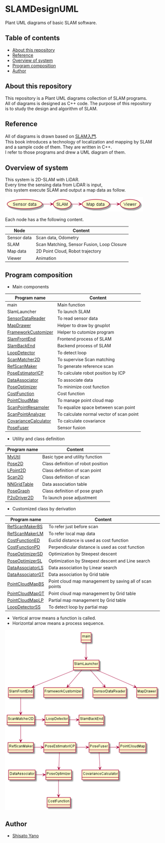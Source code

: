 # SLAMDesignUML
Plant UML diagrams of basic SLAM software.  

## Table of contents

* [About this repository](#about-this-repository)
* [Reference](#reference)
* [Overview of system](#overview-of-system)
* [Program composition](#program-composition)
* [Author](#author)

## About this repository

This repository is a Plant UML diagrams collection of SLAM programs.  
All of diagrams is designed as C++ code. The purpose of this repository  
is to study the design and algorithm of SLAM.  

## Reference

All of diagrams is drawn based on [SLAM入門](https://www.amazon.co.jp/SLAM%E5%85%A5%E9%96%80-%E3%83%AD%E3%83%9C%E3%83%83%E3%83%88%E3%81%AE%E8%87%AA%E5%B7%B1%E4%BD%8D%E7%BD%AE%E6%8E%A8%E5%AE%9A%E3%81%A8%E5%9C%B0%E5%9B%B3%E6%A7%8B%E7%AF%89%E3%81%AE%E6%8A%80%E8%A1%93-%E5%8F%8B%E7%B4%8D-%E6%AD%A3%E8%A3%95/dp/4274221660/ref=sr_1_1?__mk_ja_JP=%E3%82%AB%E3%82%BF%E3%82%AB%E3%83%8A&crid=18ZYA7OX3FQIR&dchild=1&keywords=slam%E5%85%A5%E9%96%80&qid=1588648035&sprefix=slam%2Caps%2C1355&sr=8-1).  
This book introduces a technology of localization and mapping by SLAM  
and a sample code of them. They are written in C++.    
I refer to those programs and drew a UML diagram of them.  

## Overview of system

This system is 2D-SLAM with LiDAR.  
Every time the sensing data from LiDAR is input,  
this system execute SLAM and output a map data as follow.  

![](Images/SystemOverview.png)

Each node has a the following content.  

|Node|Content|
|----|-------|
|Sensor data|Scan data, Odometry|
|SLAM|Scan Matching, Sensor Fusion, Loop Closure|
|Map data|2D Point Cloud, Robot trajectory|
|Viewer|Animation|

## Program composition

* Main components

|Program name|Content|
|------------|-------|
|main|Main function|
|SlamLauncher|To launch SLAM|
|[SensorDataReader](https://github.com/ShisatoYano/SLAMDesignUML/tree/master/PlantUML/SensorDataReader)|To read sensor data|
|[MapDrawer](https://github.com/ShisatoYano/SLAMDesignUML/tree/master/PlantUML/MapDrawer)|Helper to draw by gnuplot|
|[FrameworkCustomizer](https://github.com/ShisatoYano/SLAMDesignUML/tree/master/PlantUML/FrameworkCustomizer)|Helper to cutomize program|
|[SlamFrontEnd](https://github.com/ShisatoYano/SLAMDesignUML/tree/master/PlantUML/SlamFrontEnd)|Frontend process of SLAM|
|[SlamBackEnd](https://github.com/ShisatoYano/SLAMDesignUML/tree/master/PlantUML/SlamBackEnd)|Backend process of SLAM|
|[LoopDetector](https://github.com/ShisatoYano/SLAMDesignUML/tree/master/PlantUML/LoopDetector)|To detect loop|
|[ScanMatcher2D](https://github.com/ShisatoYano/SLAMDesignUML/tree/master/PlantUML/ScanMatcher2D)|To supervise Scan matching|
|[RefScanMaker](https://github.com/ShisatoYano/SLAMDesignUML/tree/master/PlantUML/RefScanMaker)|To generate reference scan|
|[PoseEstimatorICP](https://github.com/ShisatoYano/SLAMDesignUML/tree/master/PlantUML/PoseEstimatorICP)|To calculate robot position by ICP|
|[DataAssociator](https://github.com/ShisatoYano/SLAMDesignUML/tree/master/PlantUML/DataAssociator)|To associate data|
|[PoseOptimizer](https://github.com/ShisatoYano/SLAMDesignUML/tree/master/PlantUML/PoseOptimizer)|To minimize cost function|
|[CostFunction](https://github.com/ShisatoYano/SLAMDesignUML/tree/master/PlantUML/CostFunction)|Cost function|
|[PointCloudMap](https://github.com/ShisatoYano/SLAMDesignUML/tree/master/PlantUML/PointCloudMap)|To manage point cloud map|
|[ScanPointResampler](https://github.com/ShisatoYano/SLAMDesignUML/tree/master/PlantUML/ScanPointResampler)|To equalize space between scan point|
|[ScanPointAnalyzer](https://github.com/ShisatoYano/SLAMDesignUML/tree/master/PlantUML/ScanPointAnalyzer)|To calculate normal vector of scan point|
|[CovarianceCalculator](https://github.com/ShisatoYano/SLAMDesignUML/tree/master/PlantUML/CovarianceCalculator)|To calculate covariance|
|[PoseFuser](https://github.com/ShisatoYano/SLAMDesignUML/tree/master/PlantUML/PoseFuser)|Sensor fusion|

* Utility and class definition

|Program name|Content|
|------------|-------|
|[MyUtil](https://github.com/ShisatoYano/SLAMDesignUML/tree/master/PlantUML/MyUtil)|Basic type and utility function|
|[Pose2D](https://github.com/ShisatoYano/SLAMDesignUML/tree/master/PlantUML/Pose2D)|Class definition of robot position|
|[LPoint2D](https://github.com/ShisatoYano/SLAMDesignUML/tree/master/PlantUML/LPoint2D)|Class definition of scan point|
|[Scan2D](https://github.com/ShisatoYano/SLAMDesignUML/tree/master/PlantUML/Scan2D)|Class definition of scan|
|[NNGridTable](https://github.com/ShisatoYano/SLAMDesignUML/tree/master/PlantUML/NNGridTable)|Data association table|
|[PoseGraph](https://github.com/ShisatoYano/SLAMDesignUML/tree/master/PlantUML/PoseGraph)|Class definition of pose graph|
|[P2oDriver2D](https://github.com/ShisatoYano/SLAMDesignUML/tree/master/PlantUML/P2oDriver2D)|To launch pose adjustment|

* Customized class by derivation

|Program name|Content|
|------------|-------|
|[RefScanMakerBS](https://github.com/ShisatoYano/SLAMDesignUML/tree/master/PlantUML/RefScanMaker/RefScanMakerBS)|To refer just before scan|
|[RefScanMakerLM](https://github.com/ShisatoYano/SLAMDesignUML/tree/master/PlantUML/RefScanMaker/RefScanMakerLM)|To refer local map data|
|[CostFunctionED](https://github.com/ShisatoYano/SLAMDesignUML/tree/master/PlantUML/CostFunction/CostFunctionED)|Euclid distance is used as cost function|
|[CostFunctionPD](https://github.com/ShisatoYano/SLAMDesignUML/tree/master/PlantUML/CostFunction/CostFunctionPD)|Perpendicular distance is used as cost function|
|[PoseOptimizerSD](https://github.com/ShisatoYano/SLAMDesignUML/tree/master/PlantUML/PoseOptimizer/PoseOptimizerSD)|Optimization by Steepest descent|
|[PoseOptimizerSL](https://github.com/ShisatoYano/SLAMDesignUML/tree/master/PlantUML/PoseOptimizer/PoseOptimizerSL)|Optimization by Steepest descent and Line search|
|[DataAssociatorLS](https://github.com/ShisatoYano/SLAMDesignUML/tree/master/PlantUML/DataAssociator/DataAssociatorLS)|Data association by Linear search|
|[DataAssociatorGT](https://github.com/ShisatoYano/SLAMDesignUML/tree/master/PlantUML/DataAssociator/DataAssociatorGT)|Data association by Grid table|
|[PointCloudMapBS](https://github.com/ShisatoYano/SLAMDesignUML/tree/master/PlantUML/PointCloudMap/PointCloudMapBS)|Point cloud map management by saving all of scan points|
|[PointCloudMapGT](https://github.com/ShisatoYano/SLAMDesignUML/tree/master/PlantUML/PointCloudMap/PointCloudMapGT)|Point cloud map management by Grid table|
|[PointCloudMapLP](https://github.com/ShisatoYano/SLAMDesignUML/tree/master/PlantUML/PointCloudMap/PointCloudMapLP)|Partial map management by Grid table|
|[LoopDetectorSS](https://github.com/ShisatoYano/SLAMDesignUML/tree/master/PlantUML/LoopDetector/LoopDetectorSS)|To detect loop by partial map|

* Vertical arrow means a function is called.
* Horizontal arrow means a process sequence.

![](Images/ProgramComposition.png)

## Author

* [Shisato Yano](https://github.com/ShisatoYano)